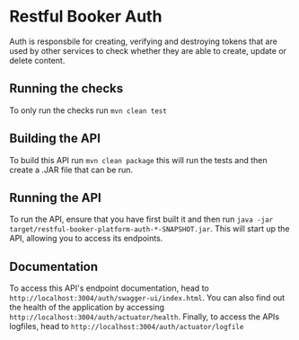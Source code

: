 # Restful Booker Auth

Auth is responsbile for creating, verifying and destroying tokens that are used by other services to check whether 
they are able to create, update or delete content.

## Running the checks

To only run the checks run ```mvn clean test```

## Building the API

To build this API run ```mvn clean package``` this will run the tests and then create a .JAR file that can be run.

## Running the API

To run the API, ensure that you have first built it and then run ```java -jar target/restful-booker-platform-auth-*-SNAPSHOT.jar```. 
This will start up the API, allowing you to access its endpoints.

## Documentation

To access this API's endpoint documentation, head to ```http://localhost:3004/auth/swagger-ui/index.html```. You can 
also find out the health of the application by accessing ```http://localhost:3004/auth/actuator/health```. Finally, 
to access the APIs logfiles, head to ```http://localhost:3004/auth/actuator/logfile```
